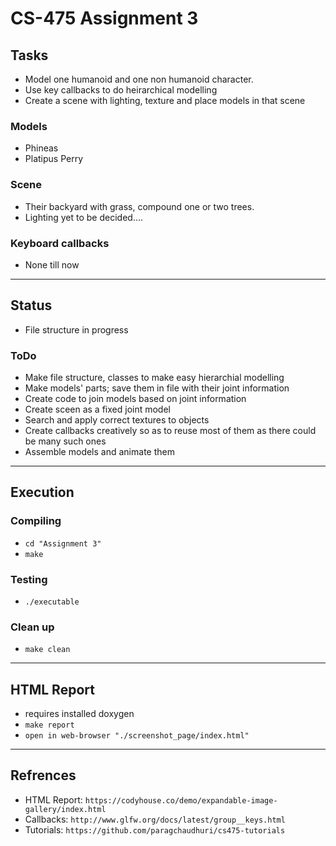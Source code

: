 # CS-475 Assignment 3

## Tasks

- Model one humanoid and one non humanoid character.
- Use key callbacks to do heirarchical modelling
- Create a scene with lighting, texture and place models in that scene

### Models
- Phineas 
- Platipus Perry

### Scene
- Their backyard with grass, compound one or two trees.
- Lighting yet to be decided....

### Keyboard callbacks
- None till now

---

## Status
- File structure in progress

### ToDo
- Make file structure, classes to make easy hierarchial modelling 
- Make models' parts; save them in file with their joint information
- Create code to join models based on joint information
- Create sceen as a fixed joint model
- Search and apply correct textures to objects
- Create callbacks creatively so as to reuse most of them as there could be many such ones
- Assemble models and animate them

---

## Execution

### Compiling
- `cd "Assignment 3"`
- `make`

### Testing
- `./executable`

### Clean up
- `make clean`

---

## HTML Report
- requires installed doxygen 
- `make report`
- `open in web-browser "./screenshot_page/index.html"`

---

## Refrences
- HTML Report: `https://codyhouse.co/demo/expandable-image-gallery/index.html`
- Callbacks: `http://www.glfw.org/docs/latest/group__keys.html`
- Tutorials: `https://github.com/paragchaudhuri/cs475-tutorials`

	